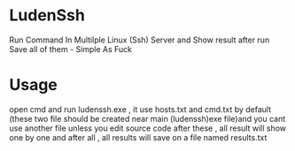 # LudenSsh
Run Command In Multilple Linux (Ssh) Server and Show result after run Save all of them - Simple As Fuck

# Usage
open cmd and run ludenssh.exe , it use hosts.txt and cmd.txt by default (these two file should be created near main (ludenssh)exe file)and you cant use another file unless you edit source code
after these , all result will show one by one and after all , all results will save on a file named results.txt
